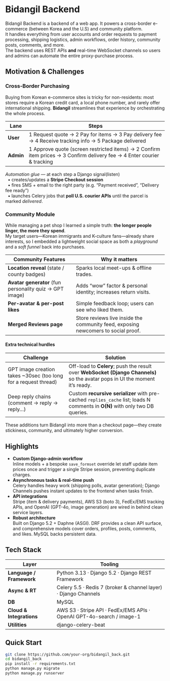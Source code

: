 # Bidangil Backend

Bidangil Backend is a backend of a web app. It powers a cross-border e-commerce (between Korea and the U.S) and community platform.  
It handles everything from user accounts and order requests to payment processing, shipping logistics, admin workflows, order history, community posts, comments, and more.  
The backend uses REST APIs **and** real-time WebSocket channels so users and admins can automate the entire proxy-purchase process.

## Motivation & Challenges

### Cross-Border Purchasing
Buying from Korean e-commerce sites is tricky for non-residents: most stores require a Korean credit card, a local phone number, and rarely offer international shipping. **Bidangil** streamlines that experience by orchestrating the whole process.

| Lane | Steps |
|------|-------|
| **User**  | 1 Request quote → 2 Pay for items → 3 Pay delivery fee → 4 Receive tracking info → 5 Package delivered |
| **Admin** | 1 Approve quote (screen restricted items) → 2 Confirm item prices → 3 Confirm delivery fee → 4 Enter courier & tracking |

*Automation glue* — at each step a Django signal(listen)  
&nbsp;&nbsp;• creates/updates a **Stripe Checkout session**  
&nbsp;&nbsp;• fires SMS + email to the right party (e.g. “Payment received”, “Delivery fee ready”)  
&nbsp;&nbsp;• launches Celery jobs that **poll U.S. courier APIs** until the parcel is marked *delivered*.

### Community Module
While managing a pet shop I learned a simple truth: **the longer people linger, the more they spend**.  
My target users—Korean immigrants and K-culture fans—already share interests, so I embedded a lightweight social space as both a *playground* and a *soft funnel* back into purchases.

| Community Features | Why it matters |
|--------------------|----------------|
| **Location reveal** (state / county badges) | Sparks local meet-ups & offline trades. |
| **Avatar generator** (fun personality quiz → GPT image) | Adds “wow” factor & personal identity; increases return visits. |
| **Per-avatar & per-post likes** | Simple feedback loop; users can see who liked them. |
| **Merged Reviews page** | Store reviews live inside the community feed, exposing newcomers to social proof. |

#### Extra technical hurdles
| Challenge | Solution |
|-----------|----------|
| GPT image creation takes ~30sec (too long for a request thread) | Off-load to **Celery**; push the result over **WebSocket (Django Channels)** so the avatar pops in UI the moment it’s ready. |
| Deep reply chains (comment → reply → reply…) | Custom **recursive serializer** with pre-cached `replies_cache` list; loads N comments in **O(N)** with only two DB queries. |


These additions turn Bidangil into more than a checkout page—they create stickiness, community, and ultimately higher conversion.




## Highlights

* **Custom Django-admin workflow**  
  Inline models + a bespoke `save_formset` override let staff update item prices once and trigger a single Stripe session, preventing duplicate charges.
* **Asynchronous tasks & real-time push**  
  Celery handles heavy work (shipping polls, avatar generation); Django Channels pushes instant updates to the frontend when tasks finish.
* **API integrations**  
  Stripe (item & delivery payments), AWS S3 (boto 3), FedEx/EMS tracking APIs, and OpenAI (GPT-4o, image generation) are wired in behind clean service layers.
* **Robust architecture**  
  Built on Django 5.2 + Daphne (ASGI). DRF provides a clean API surface, and comprehensive models cover orders, profiles, posts, comments, and likes. MySQL backs persistent data.

## Tech Stack

| Layer | Tooling |
|-------|---------|
| **Language / Framework** | Python 3.13 · Django 5.2 · Django REST Framework |
| **Async & RT** | Celery 5.5 · Redis 7 (broker & channel layer) · Django Channels |
| **DB** | MySQL |
| **Cloud & Integrations** | AWS S3 · Stripe API · FedEx/EMS APIs · OpenAI GPT-4o-search / image-1 |
| **Utilities** | django-celery-beat |

## Quick Start

```bash
git clone https://github.com/your-org/bidangil_back.git
cd bidangil_back
pip install -r requirements.txt
python manage.py migrate
python manage.py runserver



